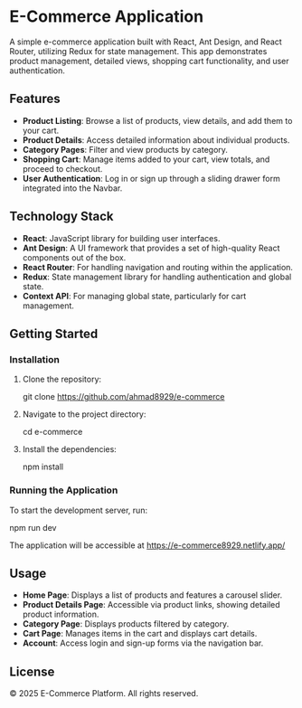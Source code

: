 
# E-Commerce Application

A simple e-commerce application built with React, Ant Design, and React Router, utilizing Redux for state management. This app demonstrates product management, detailed views, shopping cart functionality, and user authentication.

## Features

- **Product Listing**: Browse a list of products, view details, and add them to your cart.
- **Product Details**: Access detailed information about individual products.
- **Category Pages**: Filter and view products by category.
- **Shopping Cart**: Manage items added to your cart, view totals, and proceed to checkout.
- **User Authentication**: Log in or sign up through a sliding drawer form integrated into the Navbar.

## Technology Stack

- **React**: JavaScript library for building user interfaces.
- **Ant Design**: A UI framework that provides a set of high-quality React components out of the box.
- **React Router**: For handling navigation and routing within the application.
- **Redux**: State management library for handling authentication and global state.
- **Context API**: For managing global state, particularly for cart management.

## Getting Started

### Installation

1. Clone the repository:
   
   git clone https://github.com/ahmad8929/e-commerce
   

2. Navigate to the project directory:

   cd e-commerce
   

3. Install the dependencies:
   
   npm install


### Running the Application

To start the development server, run:

npm run dev

The application will be accessible at https://e-commerce8929.netlify.app/

## Usage

- **Home Page**: Displays a list of products and features a carousel slider.
- **Product Details Page**: Accessible via product links, showing detailed product information.
- **Category Page**: Displays products filtered by category.
- **Cart Page**: Manages items in the cart and displays cart details.
- **Account**: Access login and sign-up forms via the navigation bar.

## License

© 2025 E-Commerce Platform. All rights reserved.
